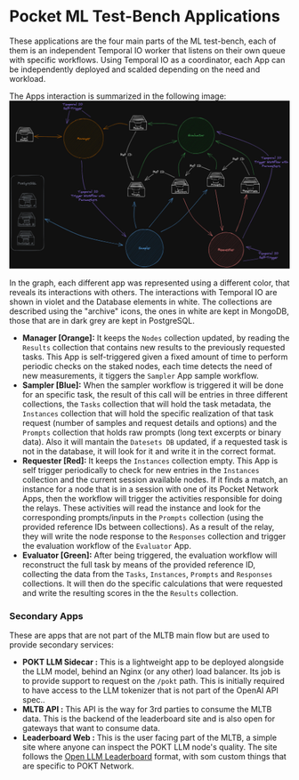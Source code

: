 # Pocket ML Test-Bench Applications

These applications are the four main parts of the ML test-bench, each of them is an independent Temporal IO worker that listens on their own queue with specific workflows. Using Temporal IO as a coordinator, each App can be independently deployed and scalded depending on the need and workload.

The Apps interaction is summarized in the following image:
![Basic Flow diagram](../assets/apps_flow_detail.png)

In the graph, each different app was represented using a different color, that reveals its interactions with others. The interactions with Temporal IO are shown in violet and the Database elements in white. The collections are described using the "archive" icons, the ones in white are kept in MongoDB, those that are in dark grey are kept in PostgreSQL.

- **Manager [Orange]:** It keeps the `Nodes` collection updated, by reading the `Results` collection that contains new results to the previously requested tasks. This App is self-triggered given a fixed amount of time to perform periodic checks on the staked nodes, each time detects the need of new measurements, it tiggers the `Sampler` App sample workflow.
- **Sampler [Blue]:** When the sampler workflow is triggered it will be done for an specific task, the result of this call will be entries in three different collections, the `Tasks` collection that will hold the task metadata, the `Instances` collection that will hold the specific realization of that task request (number of samples and request details and options) and the `Prompts` collection that holds raw prompts (long text excerpts or binary data). Also it will mantain the `Datesets DB` updated, if a requested task is not in the database, it will look for it and write it in the correct format. 
- **Requester [Red]:** It keeps the `Instances` collection empty. This App is self trigger periodically to check for new entries in the `Instances` collection and the current session available nodes. If it finds a match, an instance for a node that is in a session with one of its Pocket Network Apps, then the workflow will trigger the activities responsible for doing the relays. These activities will read the instance and look for the corresponding prompts/inputs in the `Prompts` collection (using the provided reference IDs between collections). As a result of the relay, they will write the node response to the `Responses` collection and trigger the evaluation workflow of the `Evaluator` App.
- **Evaluator [Green]:** After being triggered, the evaluation workflow will reconstruct the full task by means of the provided reference ID, collecting the data from the `Tasks`, `Instances`, `Prompts` and `Responses` collections. It will then do the specific calculations that were requested and write the resulting scores in the the `Results` collection.


 
### Secondary Apps

These are apps that are not part of the MLTB main flow but are used to provide secondary services:

- **POKT LLM Sidecar :** This is a lightweight app to be deployed alongside the LLM model, behind an Nginx (or any other) load balancer. Its job is to provide support to request on the `/pokt` path. This is initially required to have access to the LLM tokenizer that is not part of the OpenAI API spec..
- **MLTB API :** This API is the way for 3rd parties to consume the MLTB data. This is the backend of the leaderboard site and is also open for gateways that want to consume data.
- **Leaderboard Web :** This is the user facing part of the MLTB, a simple site where anyone can inspect the POKT LLM node's quality. The site follows the [Open LLM Leaderboard](https://huggingface.co/spaces/open-llm-leaderboard/open_llm_leaderboard) format, with som custom things that are specific to POKT Network.


